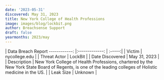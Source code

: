 ```yaml
---
date: '2023-05-31'
discovered: May 31, 2023
title: New York College of Health Professions
image: images/blog/lockbit.png
author: Breachsense Support
draft: false
yearmonths: 2023/may
---
```



| Data Breach Report
------------:     |:-------------:    | :-----:|
| Victim      | nycollege.edu      | 
| Threat Actor      | LockBit      | 
| Date Discovered      | May 31, 2023      | 
| Description      | New York College of Health Professions, chartered by the New York State Board of Regents, is one of the leading colleges of Holistic medicine in the US.      | 
| Leak Size      | Unknown      | 

